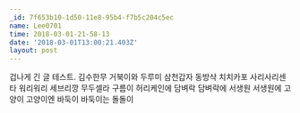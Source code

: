 ```yaml
---
_id: 7f653b10-1d50-11e8-95b4-f7b5c204c5ec
name: Lee0701
time: 2018-03-01-21-58-13
date: '2018-03-01T13:00:21.403Z'
layout: post
---
```

겁나게 긴 글 테스트. 김수한무 거북이와 두루미 삼천갑자 동방삭 치치카포 사리사리센타 워리워리 세브리깡 무두셀라 구름이 허리케인에 담벼락 담벼락에 서생원 서생원에 고양이 고양이엔 바둑이 바둑이는 돌돌이
